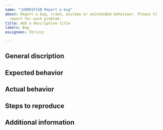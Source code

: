 ```yaml
---
name: "\U0001F41B Report a bug"
about: Report a bug, crash, mistake or unintended behaviour. Please file a seperate
  report for each problem.
title: Add a descriptive title
labels: Bug
assignees: Chrizxz

---
```


<!-- Before reporting a bug, please make sure you've searched if it already exists. -->
## General discription
<!-- Please provide a general description of what happened. -->

## Expected behavior
<!-- What behavior of the bot do you expect? -->

## Actual behavior
<!-- How does the bot actually react? -->

## Steps to reproduce
<!-- Can the behavior be reproduced consistently? If yes, how? Please also attach screenshots if they could help to understand the problem. -->

## Additional information
<!-- If you can think of anything else that might help, there's plenty of room for it here. 😉 -->
